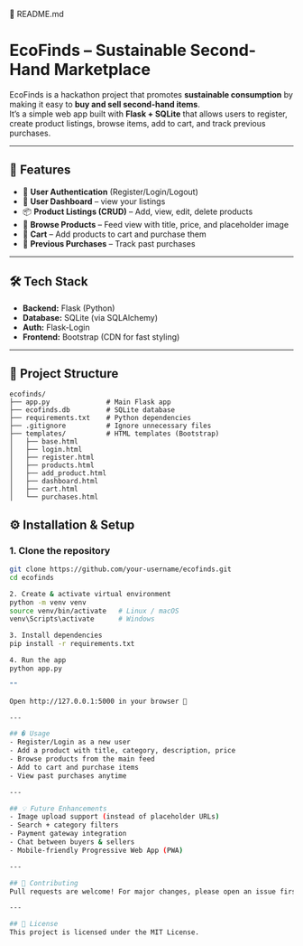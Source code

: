 📄 README.md
# EcoFinds – Sustainable Second-Hand Marketplace

EcoFinds is a hackathon project that promotes **sustainable consumption** by making it easy to **buy and sell second-hand items**.  
It’s a simple web app built with **Flask + SQLite** that allows users to register, create product listings, browse items, add to cart, and track previous purchases.

---

## 🚀 Features
- 🔑 **User Authentication** (Register/Login/Logout)
- 👤 **User Dashboard** – view your listings
- 📦 **Product Listings (CRUD)** – Add, view, edit, delete products
- 🔎 **Browse Products** – Feed view with title, price, and placeholder image
- 🛒 **Cart** – Add products to cart and purchase them
- 📜 **Previous Purchases** – Track past purchases

---

## 🛠️ Tech Stack
- **Backend:** Flask (Python)
- **Database:** SQLite (via SQLAlchemy)
- **Auth:** Flask-Login
- **Frontend:** Bootstrap (CDN for fast styling)

---
## 📂 Project Structure

```
ecofinds/
├── app.py              # Main Flask app
├── ecofinds.db         # SQLite database
├── requirements.txt    # Python dependencies
├── .gitignore          # Ignore unnecessary files
├── templates/          # HTML templates (Bootstrap)
│   ├── base.html
│   ├── login.html
│   ├── register.html
│   ├── products.html
│   ├── add_product.html
│   ├── dashboard.html
│   ├── cart.html
│   └── purchases.html
```

## ⚙️ Installation & Setup

### 1. Clone the repository
```bash
git clone https://github.com/your-username/ecofinds.git
cd ecofinds

2. Create & activate virtual environment
python -m venv venv
source venv/bin/activate   # Linux / macOS
venv\Scripts\activate      # Windows

3. Install dependencies
pip install -r requirements.txt

4. Run the app
python app.py

""

Open http://127.0.0.1:5000 in your browser 🎉

---

## � Usage
- Register/Login as a new user
- Add a product with title, category, description, price
- Browse products from the main feed
- Add to cart and purchase items
- View past purchases anytime

---

## 💡 Future Enhancements
- Image upload support (instead of placeholder URLs)
- Search + category filters
- Payment gateway integration
- Chat between buyers & sellers
- Mobile-friendly Progressive Web App (PWA)

---

## 🤝 Contributing
Pull requests are welcome! For major changes, please open an issue first to discuss what you would like to change.

---

## 📄 License
This project is licensed under the MIT License.